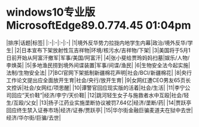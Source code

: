 # windows10专业版 MicrosoftEdge89.0.774.45 01:04pm

|排序|话题|标签|
|:-|:-|:-|:-|
|1|境外反华势力拉拢内地学生内幕|政治/境外反华/学生|
|2|日本宣布下架放射性氚吉祥物|环境/核污水/吉祥物/下架|
|3|美国将于5月1日前开始从阿富汗撤军|军事/美国/阿富汗|
|4|张小斐给贾玲妈妈扫墓|娱乐/人物/李焕英|
|5|多地渔民捞到境外间谍装置|军事/间谍/渔民|
|6|生物安全法今起实施|法制/生物安全法|
|7|BCI官网下架抵制新疆棉花声明|社会/BCI/新疆棉花|
|8|央行工作论文提出应全面放开生育|社会/央行/放开生育|
|9|女网红遭CEO男友65页长文控诉|社会/女网红/项思醒|
|10|谭警官回应现实版的活着|社会/生活|
|11|李宁公司回应“天价鞋”|经济/李宁/天价鞋|
|12|跳河轻生女子与施救者水中互殴|社会/轻生/互殴/父女|
|13|扬子江药业实施垄断协议被罚7.64亿|经济/垄断/药|
|14|贾跃亭回应终生禁入证券市场|经济/证券/贾跃亭|
|15|华尔街金融巨骗麦道夫在狱中去世|经济/华尔街/巨骗/去世|
